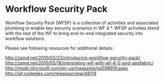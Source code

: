 Workflow Security Pack
========================

Workflow Security Pack (WFSP) is a collection of activities and associated plumbing to enable key security scenarios
in WF 4.*.  WFSP activities blend with the rest of the WF to bring end-to-end integrated security into workflow solutions.

Please see following resources for additional details: 

http://zamd.net/2010/02/23/introducing-workflow-security-pack/
http://zamd.net/2010/05/18/integrating-wif-with-wf-4-0-and-appfabric/
http://msdn.microsoft.com/en-us/magazine/gg598919.aspx
http://wf.codeplex.com/releases/view/48114

